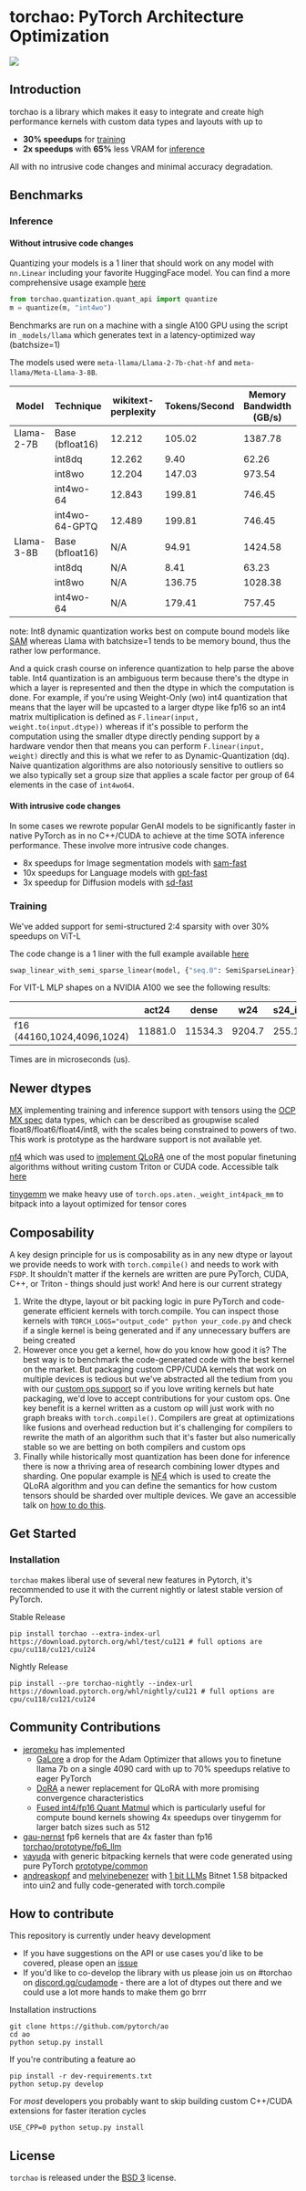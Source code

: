 # torchao: PyTorch Architecture Optimization

[![](https://dcbadge.vercel.app/api/server/cudamode?style=flat)](https://discord.gg/cudamode)


## Introduction

torchao is a library which makes it easy to integrate and create high performance kernels with custom data types and layouts with up to
* **30% speedups** for [training](#training)
* **2x speedups** with **65%** less VRAM for [inference](#inference)

All with no intrusive code changes and minimal accuracy degradation.

## Benchmarks

### Inference

#### Without intrusive code changes

Quantizing your models is a 1 liner that should work on any model with `nn.Linear` including your favorite HuggingFace model. You can find a more comprehensive usage example [here](torchao/quantization/)

```python
from torchao.quantization.quant_api import quantize
m = quantize(m, "int4wo")
```

Benchmarks are run on a machine with a single A100 GPU using the script in `_models/llama` which generates text in a latency-optimized way (batchsize=1)

The models used were `meta-llama/Llama-2-7b-chat-hf` and `meta-llama/Meta-Llama-3-8B`.

| Model       | Technique          | wikitext-perplexity | Tokens/Second | Memory Bandwidth (GB/s) | Peak Memory (GB) | Model Size (GB) |
| ----------- | ------------------ | ------------------- | ------------- | ----------------------- | ---------------- | --------------- |
| Llama-2-7B  | Base (bfloat16)    | 12.212              |  105.02       | 1387.78                 | 13.21            | 13.90           |
|             | int8dq             | 12.262              |  9.40         | 62.26                   | 6.62             | 8.61            |
|             | int8wo             | 12.204              |  147.03       | 973.54                  | 6.62             | 8.95            |
|             | int4wo-64          | 12.843              |  199.81       | 746.45                  | 3.74             | 4.75            |
|             | int4wo-64-GPTQ     | 12.489              |  199.81       | 746.45                  | 3.74             | 4.75            |
| Llama-3-8B  | Base (bfloat16)    | N/A                 |  94.91        | 1424.58                 | 15.01            | 16.43           |
|             | int8dq             | N/A                 |  8.41         | 63.23                   | 7.52             | 9.24            |
|             | int8wo             | N/A                 |  136.75       | 1028.38                 | 7.52             | 10.42           |
|             | int4wo-64          | N/A                 |  179.41       | 757.45                  | 4.22             | 6.88            |

note: Int8 dynamic quantization works best on compute bound models like [SAM](https://github.com/pytorch-labs/segment-anything-fast) whereas Llama with batchsize=1 tends to be memory bound, thus the rather low performance.

And a quick crash course on inference quantization to help parse the above table. Int4 quantization is an ambiguous term because there's the dtype in which a layer is represented and then the dtype in which the computation is done. For example, if you're using Weight-Only (wo) int4 quantization that means that the layer will be upcasted to a larger dtype like fp16 so an int4 matrix multiplication is defined as `F.linear(input, weight.to(input.dtype))` whereas if it's possible to perform the computation using the smaller dtype directly pending support by a hardware vendor then that means you can perform `F.linear(input, weight)` directly and this is what we refer to as Dynamic-Quantization (dq). Naive quantization algorithms are also notoriously sensitive to outliers so we also typically set a group size that applies a scale factor per group of 64 elements in the case of `int4wo64`.


#### With intrusive code changes

In some cases we rewrote popular GenAI models to be significantly faster in native PyTorch as in no C++/CUDA to achieve at the time SOTA inference performance. These involve more intrusive code changes.

* 8x speedups for Image segmentation models with [sam-fast](https://pytorch.org/blog/accelerating-generative-ai)
* 10x speedups for Language models with [gpt-fast](https://pytorch.org/blog/accelerating-generative-ai-2)
* 3x speedup for Diffusion models with [sd-fast](https://pytorch.org/blog/accelerating-generative-ai-3)

### Training

We've added support for semi-structured 2:4 sparsity with over 30% speedups on ViT-L

The code change is a 1 liner with the full example available [here](torchao/sparsity/training/)


```python
swap_linear_with_semi_sparse_linear(model, {"seq.0": SemiSparseLinear})
```

For VIT-L MLP shapes on a NVIDIA A100 we see the following results:

|                     |   act24   |   dense   |   w24    | s24_inp_sparsify24 | s24_inp_clone |
|---------------------|-----------|-----------|----------|--------------------|---------------|
| f16 (44160,1024,4096,1024) |  11881.0  |  11534.3  |  9204.7  |        255.1        |      125.8    |

Times are in microseconds (us).

## Newer dtypes

[MX](https://github.com/pytorch/ao/blob/main/torchao/prototype/mx_formats) implementing training and inference support with tensors using the [OCP MX spec](https://www.opencompute.org/documents/ocp-microscaling-formats-mx-v1-0-spec-final-pdf) data types, which can be described as groupwise scaled float8/float6/float4/int8, with the scales being constrained to powers of two. This work is prototype as the hardware support is not available yet.

[nf4](https://github.com/pytorch/ao/blob/main/torchao/dtypes/nf4tensor.py) which was used to [implement QLoRA](https://github.com/pytorch/torchtune/blob/main/docs/source/tutorials/qlora_finetune.rst) one of the most popular finetuning algorithms without writing custom Triton or CUDA code. Accessible talk [here](https://x.com/HamelHusain/status/1800315287574847701)

[tinygemm](https://github.com/pytorch/ao/blob/cb3bd8c674f2123af232a0231b5e38ddafa756a8/torchao/dtypes/aqt.py#L526) we make heavy use of `torch.ops.aten._weight_int4pack_mm` to bitpack into a layout optimized for tensor cores

## Composability

A key design principle for us is composability as in any new dtype or layout we provide needs to work with `torch.compile()` and needs to work with `FSDP`. It shouldn't matter if the kernels are written are pure PyTorch, CUDA, C++, or Triton - things should just work! And here is our current strategy
1. Write the dtype, layout or bit packing logic in pure PyTorch and code-generate efficient kernels with torch.compile. You can inspect those kernels with `TORCH_LOGS="output_code" python your_code.py` and check if a single kernel is being generated and if any unnecessary buffers are being created
2. However once you get a kernel, how do you know how good it is? The best way is to benchmark the code-generated code with the best kernel on the market. But packaging custom CPP/CUDA kernels that work on multiple devices is tedious but we've abstracted all the tedium from you with our [custom ops support](./torchao/csrc/) so if you love writing kernels but hate packaging, we'd love to accept contributions for your custom ops. One key benefit is a kernel written as a custom op will just work with no graph breaks with `torch.compile()`. Compilers are great at optimizations like fusions and overhead reduction but it's challenging for compilers to rewrite the math of an algorithm such that it's faster but also numerically stable so we are betting on both compilers and custom ops
3. Finally while historically most quantization has been done for inference there is now a thriving area of research combining lower dtypes and sharding. One popular example is [NF4](torchao/dtypes/nf4tensor.py) which is used to create the QLoRA algorithm and you can define the semantics for how custom tensors should be sharded over multiple devices. We gave an accessible talk on [how to do this](https://x.com/HamelHusain/status/1800315287574847701).

## Get Started

### Installation
`torchao` makes liberal use of several new features in Pytorch, it's recommended to use it with the current nightly or latest stable version of PyTorch.

Stable Release
```Shell
pip install torchao --extra-index-url https://download.pytorch.org/whl/test/cu121 # full options are cpu/cu118/cu121/cu124
```

Nightly Release
```Shell
pip install --pre torchao-nightly --index-url https://download.pytorch.org/whl/nightly/cu121 # full options are cpu/cu118/cu121/cu124
```

## Community Contributions

* [jeromeku](https://github.com/jeromeku) has implemented
    * [GaLore](torchao/prototype/galore/) a drop for the Adam Optimizer that allows you to finetune llama 7b on a single 4090 card with up to 70% speedups relative to eager PyTorch
    * [DoRA](torchao/prototype/dora) a newer replacement for QLoRA with more promising convergence characteristics
    * [Fused int4/fp16 Quant Matmul](torchao/prototype/hqq) which is particularly useful for compute bound kernels showing 4x speedups over tinygemm for larger batch sizes such as 512
* [gau-nernst](https://github.com/gau-nernst) fp6 kernels that are 4x faster than fp16 [torchao/prototype/fp6_llm](torchao/prototype/fp6_llm)
* [vayuda](https://github.com/vayuda) with generic bitpacking kernels that were code generated using pure PyTorch [prototype/common](torchao/prototype/common)
* [andreaskopf](https://github.com/andreaskoepf) and [melvinebenezer](https://github.com/melvinebenezer) with [1 bit LLMs](torchao/prototype/dtypes) Bitnet 1.58 bitpacked into uin2 and fully code-generated with torch.compile

## How to contribute

This repository is currently under heavy development
* If you have suggestions on the API or use cases you'd like to be covered, please open an [issue](https://github.com/pytorch/ao/issues)
* If you'd like to co-develop the library with us please join us on #torchao on [discord.gg/cudamode](https://discord.gg/cudamode) - there are a lot of dtypes out there and we could use a lot more hands to make them go brrr

Installation instructions

```Shell
git clone https://github.com/pytorch/ao
cd ao
python setup.py install
```

If you're contributing a feature ao
```Shell
pip install -r dev-requirements.txt
python setup.py develop
```

For *most* developers you probably want to skip building custom C++/CUDA extensions for faster iteration cycles

```shell
USE_CPP=0 python setup.py install
```

## License

`torchao` is released under the [BSD 3](https://github.com/pytorch-labs/ao/blob/main/LICENSE) license.
